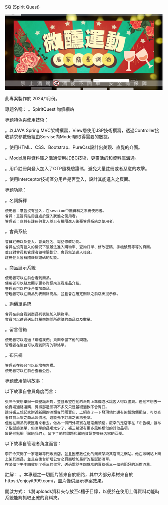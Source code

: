 SQ (Spirit Quest)

![RUNOOB](sq.png)

此專案製作於 2024/1月份。

專題名稱：
。SpiritQuest 詢價網站

專題特色與使用技術：

。以JAVA Spring MVC架構撰寫，View層使用JSP技術撰寫，透過Controller接收請求參數後經由Servise向Model層取得需要的數據。

。使用HTML、CSS、Bootstrap、PureCss設計出美觀、直覺的介面。

。Model層與資料庫之溝通使用JDBC技術，更靈活的和資料庫溝通。

。用戶註冊與登入加入了OTP隨機驗證碼，避免大量註冊或者惡意的攻擊。

。使用Interceptor技術區分用戶是否登入，設計其能進入之頁面。


專題功能：

。名詞解釋

    使用者：意旨沒有登入，在session中無資料之系統使用者。
    會員：意旨有註冊且處於登入狀態之使用者。
    管理者：意旨有註冊與登入並且有權限進入後臺管理系統之使用者。
    
。會員系統

    會員註冊以及登入、會員姓名、電話修改功能。
    會員在沒有登入的情況下沒辦法進入購物車、查詢訂單、修改密碼、手機號碼等等的頁面。
    並且對會員和管理者做權限劃分，會員無法進入後台。
    註冊登入皆有隨機驗證碼的功能。
    
。商品展示系統

    使用者可以在前台看到商品。
    使用者可以點及顯示更多資訊來查看產品介紹。
    管理者可以在後台增加商品。
    管理者可以在商品列表刪除商品，並且會在確定刪除之前跳出提示框。
    
。詢價單系統

    會員在前台看到商品列表後加入購物車。
    會員可以透過送出訂單來詢問所選購的商品以及數量。

。留言信箱

    使用者可以透過「聯絡我們」頁面來留下他的問題。
    管理者在後台可以看到所有的聯絡單。
    
。布告欄

    管理者在後台可以新增布告欄。
    使用者可以在前台查看公告。
    

專題使用情境故事：

以下故事自會員角度而言：

    張三今天想舉辦一個聖誕派對，並且希望在他的派對上準備酒水讓客人得以盡興。但他不想去一般賣場通路選購，覺得那邊品項不多又只是基礎酒款不合胃口。
    這時張三想起家附近新開的酒類專門販賣店，上網查了一下發現他們還有架設詢價網站，可以查看目前上架之商品及價格，還能先下訂單之後再去拿。
    但他在商品列表區看來看去，做為一個門外漢實在是毫無頭緒，慶幸的是店家在「布告欄」發布了聖誕節酒單，但酒單的品項太少了，張三希望有更多風格類似的其他品項。
    於是他點擊「聯絡我們」，留下了他的問題和聯絡資訊並等待店家的回覆。


以下故事自管理者角度而言：

    李四今天開了一家酒類專門販賣店，並且因應數位化的潮流架設其店面之網站。他在該網站上面上架其商品，並且在後台新增公告之頁面增加最新的聖誕節酒單。
    在某個下午李四收到了張三的留言，透過電話李四成功的賣給張三一個他配好的派對酒單。

註解：
。本專題之一切圖片皆來自於網路，其中大部分素材來自於https://enjoyit999.com/，圖片僅供展示專案效果。

開啟方式：
1.將uploads資料夾存放至c槽子目錄，以便於在使用上傳資料功能時系統能夠抓取正確的資料夾。


